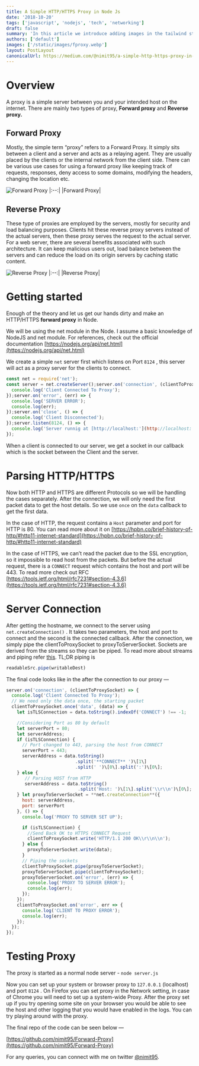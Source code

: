 ```yaml
---
title: A Simple HTTP/HTTPS Proxy in Node Js
date: '2018-10-20'
tags: ['javascript', 'nodejs', 'tech', 'networking']
draft: false
summary: 'In this article we introduce adding images in the tailwind starter blog and the benefits and limitations of the next/image component.'
authors: ['default']
images: ['/static/images/fproxy.webp']
layout: PostLayout
canonicalUrl: https://medium.com/@nimit95/a-simple-http-https-proxy-in-node-js-4eb0444f38fc
---
```


# Overview

A proxy is a simple server between you and your intended host on the internet. There are mainly two types of proxy, **Forward proxy** and **Reverse proxy.**

## Forward Proxy

Mostly, the simple term “proxy” refers to a Forward Proxy. It simply sits between a client and a server and acts as a relaying agent. They are usually placed by the clients or the internal network from the client side. There can be various use cases for using a forward proxy like keeping track of requests, responses, deny access to some domains, modifying the headers, changing the location etc.

![Forward Proxy ](/static/images/fproxy.webp)
|:--:|
|Forward Proxy|

## Reverse Proxy

These type of proxies are employed by the servers, mostly for security and load balancing purposes. Clients hit these reverse proxy servers instead of the actual servers, then these proxy serves the request to the actual server. For a web server, there are several benefits associated with such architecture. It can keep malicious users out, load balance between the servers and can reduce the load on its origin servers by caching static content.

![Reverse Proxy ](/static/images/rproxy.webp)
|:--:|
|Reverse Proxy|

# Getting started

Enough of the theory and let us get our hands dirty and make an HTTP/HTTPS **forward proxy** in Node.

We will be using the net module in the Node. I assume a basic knowledge of NodeJS and net module. For references, check out the official documentation [https://nodejs.org/api/net.html](https://nodejs.org/api/net.html)

We create a simple `net` server first which listens on Port `8124` , this server will act as a proxy server for the clients to connect.

```javascript
const net = require('net');
const server = net.createServer();server.on('connection', (clientToProxySocket) => {
  console.log('Client Connected To Proxy');
});server.on('error', (err) => {
  console.log('SERVER ERROR');
  console.log(err);
});server.on('close', () => {
  console.log('Client Disconnected');
});server.listen(8124, () => {
  console.log('Server runnig at [http://localhost:'](http://localhost:') + 8124);
});
```

When a client is connected to our server, we get a socket in our callback which is the socket between the Client and the server.

# Parsing HTTP/HTTPS

Now both HTTP and HTTPS are different Protocols so we will be handling the cases separately. After the connection, we will only need the first packet data to get the host details. So we use `once` on the `data` callback to get the first data.

In the case of HTTP, the request contains a `Host` parameter and port for HTTP is 80. You can read more about it on [https://hpbn.co/brief-history-of-http/#http11-internet-standard](https://hpbn.co/brief-history-of-http/#http11-internet-standard)

In the case of HTTPS, we can’t read the packet due to the SSL encryption, so it impossible to read host from the packets. But before the actual request, there is a `CONNECT` request which contains the host and port will be 443. To read more check out RFC [https://tools.ietf.org/html/rfc7231#section-4.3.6](https://tools.ietf.org/html/rfc7231#section-4.3.6)

# Server Connection

After getting the hostname, we connect to the server using `net.createConnection()` . It takes two parameters, the host and port to connect and the second is the connected callback. After the connection, we simply pipe the clientToProxySocket to proxyToServerSocket. Sockets are derived from the streams so they can be piped. To read more about streams and piping refer [this](https://medium.freecodecamp.org/node-js-streams-everything-you-need-to-know-c9141306be93). TL;DR piping is

```javascript
readableSrc.pipe(writableDest)
```

The final code looks like in the after the connection to our proxy —

```javascript
server.on('connection', (clientToProxySocket) => {
  console.log('Client Connected To Proxy');
  // We need only the data once, the starting packet
  clientToProxySocket.once('data', (data) => {
    let isTLSConnection = data.toString().indexOf('CONNECT') !== -1;

    //Considering Port as 80 by default
    let serverPort = 80;
    let serverAddress;
    if (isTLSConnection) {
      // Port changed to 443, parsing the host from CONNECT
      serverPort = 443;
      serverAddress = data.toString()
                          .split('**CONNECT** ')\[1\]
                          .split(' ')\[0\].split(':')\[0\];
    } else {
       // Parsing HOST from HTTP
       serverAddress = data.toString()
                           .split('Host: ')\[1\].split('\\r\\n')\[0\];
    } let proxyToServerSocket = **net.createConnection**({
      host: serverAddress,
      port: serverPort
    }, () => {
      console.log('PROXY TO SERVER SET UP');

      if (isTLSConnection) {
        //Send Back OK to HTTPS CONNECT Request
        clientToProxySocket.write('HTTP/1.1 200 OK\\r\\n\\n');
      } else {
        proxyToServerSocket.write(data);
      }
      // Piping the sockets
      clientToProxySocket.pipe(proxyToServerSocket);
      proxyToServerSocket.pipe(clientToProxySocket);
      proxyToServerSocket.on('error', (err) => {
        console.log('PROXY TO SERVER ERROR');
        console.log(err);
      });
    });
    clientToProxySocket.on('error', err => {
      console.log('CLIENT TO PROXY ERROR');
      console.log(err);
    });
  });
});
```

# **Testing Proxy**

The proxy is started as a normal node server - `node server.js`

Now you can set up your system or browser proxy to `127.0.0.1` (localhost) and port `8124` . On Firefox you can set proxy in the Network setting, in case of Chrome you will need to set up a system-wide Proxy. After the proxy set up if you try opening some site on your browser you would be able to see the host and other logging that you would have enabled in the logs. You can try playing around with the proxy.

The final repo of the code can be seen below —

[https://github.com/nimit95/Forward-Proxy](https://github.com/nimit95/Forward-Proxy)

For any queries, you can connect with me on twitter [@nimit95](https://twitter.com/nimit95).
